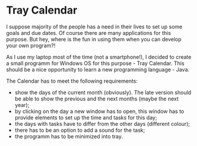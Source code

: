 # Tray Calendar

I suppose majority of the people has a need in their lives to set up some goals and due dates. Of course there are many applications for this purpose. But hey, where is the fun in using them when you can develop your own program?!

As I use my laptop most of the time (not a smartphone!), I decided to create a small programm for Windows OS for this purpose - Tray Calendar. This should be a nice opportunity to learn a new programming language - Java.

The Calendar has to meet the following requirements:

- show the days of the current month (obviously). The late version should be able to show the previous and the next months (maybe the next year);
- by clicking on the day a new window has to open, this window has to provide elements to set up the time and tasks for this day;
- the days with tasks have to differ from the other days (different colour);
- there has to be an option to add a sound for the task;
- the programm has to be minimized into tray.
